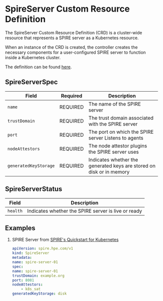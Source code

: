 # SpireServer Custom Resource Definition

The SpireServer Custom Resource Definition (CRD) is a cluster-wide resource that represents a SPIRE server as a Kubernetes resource. 

When an instance of the CRD is created, the controller creates the necessary components for a user-configured SPIRE server to function inside a Kubernetes cluster.  

The definition can be found [here](../api/v1/spireserver_types.go).

## SpireServerSpec
| Field | Required | Description |
| ----- | -------- | ----------- |
| `name`                | REQUIRED | The name of the SPIRE server |
| `trustDomain`         | REQUIRED | The trust domain associated with the SPIRE server |
| `port`                | REQUIRED | The port on which the SPIRE server Listens to agents |
| `nodeAttestors`       | REQUIRED | The node attestor plugins the SPIRE server uses |
| `generatedKeyStorage` | REQUIRED | Indicates whether the generated keys are stored on disk or in memory |

## SpireServerStatus
 Field | Description |
| ----- | ----------- |
| `health` | Indicates whether the SPIRE server is live or ready |

## Examples
1. SPIRE Server from [SPIRE's Quickstart for Kubernetes](https://spiffe.io/docs/latest/try/getting-started-k8s/)

    ```yaml
    apiVersion: spire.hpe.com/v1
    kind: SpireServer
    metadata:
    name: spire-server-01
    spec:
    name: spire-server-01
    trustDomain: example.org
    port: 8081
    nodeAttestors: 
        - k8s_sat
    generatedKeyStorage: disk
    ```